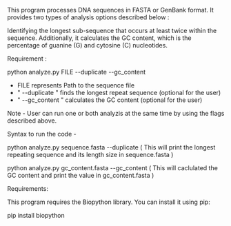 This program processes DNA sequences in FASTA or GenBank format. It provides two types of analysis options described below :

Identifying the longest sub-sequence that occurs at least twice within the sequence. Additionally, it calculates the GC content, which is the percentage of guanine (G) and cytosine (C) nucleotides.

Requirement :

python analyze.py FILE --duplicate --gc_content

*  FILE represents Path to the sequence file
*  " --duplicate " finds the longest repeat sequence (optional for the user)
*  " --gc_content " calculates the GC content (optional for the user)

Note - User can run one or both analyzis at the same time by using the flags described above.


Syntax to run the code -

python analyze.py sequence.fasta --duplicate  ( This will print the longest repeating sequence and its length size in sequence.fasta )

python analyze.py gc_content.fasta --gc_content ( This will caclulated the GC content and print the value in gc_content.fasta )

Requirements:

This program requires the Biopython library. You can install it using pip:

pip install biopython
